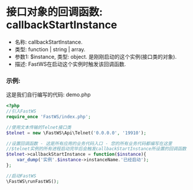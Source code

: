 # 接口对象的回调函数: callbackStartInstance

- 名称: callbackStartInstance.
- 类型: function | string | array.
- 参数1: $instance, 类型: object. 是刚刚启动的这个实例(接口类的对象).
- 描述: FastWS在启动这个实例时触发该回调函数.

### 示例:
这是我们自行编写的代码: demo.php
```php
<?php
//引入FastWS
require_once 'FastWS/index.php';

//使用文本传输的Telnet接口类
$telnet = new \FastWS\Api\Telnet('0.0.0.0', '19910');

//设置回调函数 - 这是所有应用的业务代码入口 - 您的所有业务代码都编写在这里
//$telnet实例的所有进程启动完毕后会触发callbackStartInstance所设置的回调函数
$telnet->callbackStartInstance = function($instance){
    var_dump('实例'.$instance->instanceName.'已经启动');
};

//启动FastWS
\FastWS\runFastWS();
```